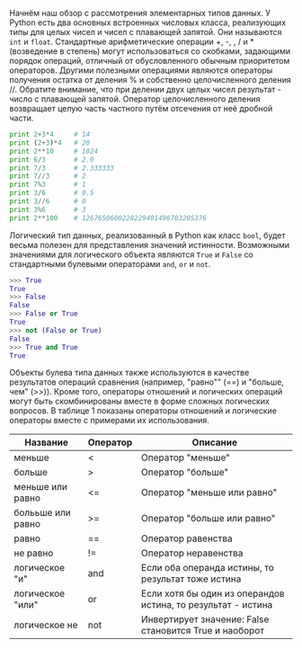 Начнём наш обзор с рассмотрения элементарных типов данных. У Python есть два основных встроенных числовых класса, реализующих типы для целых чисел и чисел с плавающей запятой. Они называются `int` и `float`. Стандартные арифметические операции +, -, , / и * (возведение в степень) могут использоваться со скобками, задающими порядок операций, отличный от обусловленного обычным приоритетом операторов. Другими полезными операциями являются операторы получения остатка от деления % и собственно целочисленного деления //. Обратите внимание, что при делении двух целых чисел результат - число с плавающей запятой. Оператор целочисленного деления возвращает целую часть частного путём отсечения от неё дробной части.

```python
print 2+3*4 	# 14
print (2+3)*4 	# 20
print 2**10 	# 1024
print 6/3 		# 2.0
print 7/3 		# 2.333333
print 7//3 		# 2
print 7%3 		# 1
print 3/6 		# 0.5
print 3//6 		# 0
print 3%6 		# 3
print 2**100 	# 1267650600228229401496703205376
```
Логический тип данных, реализованный в Python как класс `bool`, будет весьма полезен для представления значений истинности. Возможными значениями для логического объекта являются `True` и `False` со стандартными булевыми операторами `and`, `or` и `not`.

```python
>>> True
True
>>> False
False
>>> False or True
True
>>> not (False or True)
False
>>> True and True
True
```

Объекты булева типа данных также используются в качестве результатов операций сравнения (например, "равно"" (==) и "больше, чем" (>>)). Кроме того, операторы отношений и логических операций могут быть скомбинированы вместе в форме сложных логических вопросов. В таблице 1 показаны операторы отношений и логические операторы вместе с примерами их использования.

Название | Оператор | Описание
---|---|---
меньше | < | Оператор "меньше"
больше | > | Оператор "больше"
меньше или равно | <= | Оператор "меньше или равно"
болььше или равно | >= | Оператор "больше или равно"
равно | == | Оператор равенства
не равно | != | Оператор неравенства
логическое "и" | and | Если оба операнда истины, то результат тоже истина
логическое "или" | or | Если хотя бы один из операндов истина, то результат - истина
логическое не | not | Инвертирует значение: False становится True и наоборот
